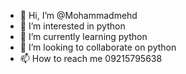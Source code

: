 - 👋 Hi, I’m @Mohammadmehd
- 👀 I’m interested in python
- 🌱 I’m currently learning python
- 💞️ I’m looking to collaborate on python
- 📫 How to reach me 09215795638

<!---
Mohammadmehd/Mohammadmehd is a ✨ special ✨ repository because its `README.md` (this file) appears on your GitHub profile.
You can click the Preview link to take a look at your changes.
--->
